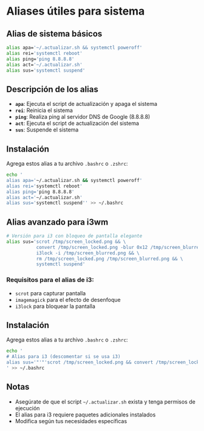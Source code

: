# Aliases útiles para sistema

## Alias de sistema básicos

```bash
alias apa='~/.actualizar.sh && systemctl poweroff' 
alias rei='systemctl reboot' 
alias ping='ping 8.8.8.8' 
alias act='~/.actualizar.sh' 
alias sus='systemctl suspend'
```

## Descripción de los alias

- **`apa`**: Ejecuta el script de actualización y apaga el sistema
- **`rei`**: Reinicia el sistema
- **`ping`**: Realiza ping al servidor DNS de Google (8.8.8.8)
- **`act`**: Ejecuta el script de actualización del sistema
- **`sus`**: Suspende el sistema

## Instalación

Agrega estos alias a tu archivo `.bashrc` o `.zshrc`:

```bash
echo '
alias apa='~/.actualizar.sh && systemctl poweroff' 
alias rei='systemctl reboot' 
alias ping='ping 8.8.8.8' 
alias act='~/.actualizar.sh' 
alias sus='systemctl suspend'' >> ~/.bashrc
```

## Alias avanzado para i3wm

```bash
# Versión para i3 con bloqueo de pantalla elegante
alias sus='scrot /tmp/screen_locked.png && \
           convert /tmp/screen_locked.png -blur 0x12 /tmp/screen_blurred.png && \
           i3lock -i /tmp/screen_blurred.png && \
           rm /tmp/screen_locked.png /tmp/screen_blurred.png && \
           systemctl suspend'
```

### Requisitos para el alias de i3:
- `scrot` para capturar pantalla
- `imagemagick` para el efecto de desenfoque
- `i3lock` para bloquear la pantalla

## Instalación

Agrega estos alias a tu archivo `.bashrc` o `.zshrc`:

```bash
echo '
# Alias para i3 (descomentar si se usa i3)
alias sus='"'"'scrot /tmp/screen_locked.png && convert /tmp/screen_locked.png -blur 0x12 /tmp/screen_blurred.png && i3lock -i /tmp/screen_blurred.png && rm /tmp/screen_locked.png /tmp/screen_blurred.png && systemctl suspend'"'"'
' >> ~/.bashrc
```

## Notas
- Asegúrate de que el script `~/.actualizar.sh` exista y tenga permisos de ejecución
- El alias para i3 requiere paquetes adicionales instalados
- Modifica según tus necesidades específicas
